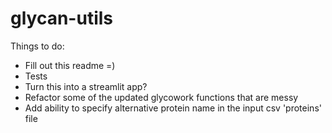 # glycan-utils

Things to do: 
- Fill out this readme =)
- Tests
- Turn this into a streamlit app?
- Refactor some of the updated glycowork functions that are messy
- Add ability to specify alternative protein name in the input csv 'proteins' file
